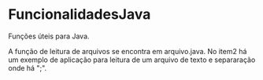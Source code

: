 # FuncionalidadesJava
Funções úteis para Java.

A função de leitura de arquivos se encontra em arquivo.java.
No item2 há um exemplo de aplicação para leitura de um arquivo de texto e separaração onde há ";".

